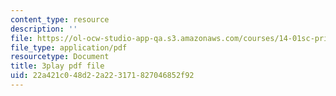 ```yaml
---
content_type: resource
description: ''
file: https://ol-ocw-studio-app-qa.s3.amazonaws.com/courses/14-01sc-principles-of-microeconomics-fall-2011/22a421c048d22a223171827046852f92_Q4iKuKAjzK0.pdf
file_type: application/pdf
resourcetype: Document
title: 3play pdf file
uid: 22a421c0-48d2-2a22-3171-827046852f92
---
```

